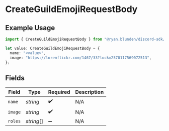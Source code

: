 # CreateGuildEmojiRequestBody

## Example Usage

```typescript
import { CreateGuildEmojiRequestBody } from "@ryan.blunden/discord-sdk/models/operations";

let value: CreateGuildEmojiRequestBody = {
  name: "<value>",
  image: "https://loremflickr.com/1467/33?lock=2570117569072513",
};
```

## Fields

| Field              | Type               | Required           | Description        |
| ------------------ | ------------------ | ------------------ | ------------------ |
| `name`             | *string*           | :heavy_check_mark: | N/A                |
| `image`            | *string*           | :heavy_check_mark: | N/A                |
| `roles`            | *string*[]         | :heavy_minus_sign: | N/A                |